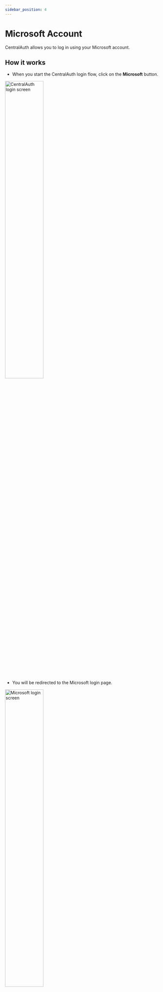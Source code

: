 ```yaml
---
sidebar_position: 4
---
```


# Microsoft Account

CentralAuth allows you to log in using your Microsoft account. 

## How it works

- When you start the CentralAuth login flow, click on the **Microsoft** button.

<img src="/img/LoginScreen.png" alt="CentralAuth login screen" width="50%" height="50%" />

- You will be redirected to the Microsoft login page.

<img src="/img/OAuthMicrosoft.png" alt="Microsoft login screen" width="50%" height="50%" />

- Enter your Microsoft credentials to log in.

- If you cancel the authentication flow at Microsoft, you can start the process again by clicking on the **Microsoft** button.

:::info
When you log in for the first time, Microsoft will ask you to authorize CentralAuth to access your Microsoft account information. CentralAuth will only access your email address for authentication purposes. Click on the **Accept** button to authorize CentralAuth. You only need to do this once.
:::